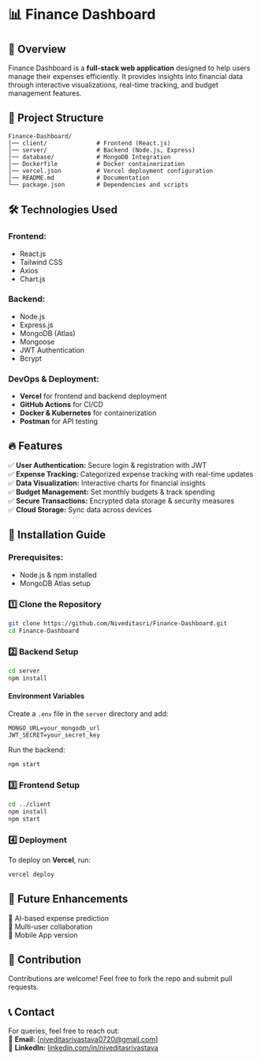 # 📊 Finance Dashboard  

## 🚀 Overview  
Finance Dashboard is a **full-stack web application** designed to help users manage their expenses efficiently. It provides insights into financial data through interactive visualizations, real-time tracking, and budget management features.  

## 📂 Project Structure  
```
Finance-Dashboard/
│── client/              # Frontend (React.js)
│── server/              # Backend (Node.js, Express)
│── database/            # MongoDB Integration
│── Dockerfile           # Docker containerization
│── vercel.json          # Vercel deployment configuration
│── README.md            # Documentation
└── package.json         # Dependencies and scripts
```

## 🛠️ Technologies Used  
### **Frontend:**  
- React.js  
- Tailwind CSS  
- Axios  
- Chart.js  

### **Backend:**  
- Node.js  
- Express.js  
- MongoDB (Atlas)  
- Mongoose  
- JWT Authentication  
- Bcrypt  

### **DevOps & Deployment:**  
- **Vercel** for frontend and backend deployment  
- **GitHub Actions** for CI/CD  
- **Docker & Kubernetes** for containerization  
- **Postman** for API testing  

## 🔥 Features  
✅ **User Authentication:** Secure login & registration with JWT  
✅ **Expense Tracking:** Categorized expense tracking with real-time updates  
✅ **Data Visualization:** Interactive charts for financial insights  
✅ **Budget Management:** Set monthly budgets & track spending  
✅ **Secure Transactions:** Encrypted data storage & security measures  
✅ **Cloud Storage:** Sync data across devices  

## 📜 Installation Guide  
### **Prerequisites:**  
- Node.js & npm installed  
- MongoDB Atlas setup  

### **1️⃣ Clone the Repository**  
```bash
git clone https://github.com/Niveditasri/Finance-Dashboard.git
cd Finance-Dashboard
```

### **2️⃣ Backend Setup**  
```bash
cd server
npm install
```
#### **Environment Variables**  
Create a `.env` file in the `server` directory and add:  
```
MONGO_URL=your_mongodb_url
JWT_SECRET=your_secret_key
```
Run the backend:  
```bash
npm start
```

### **3️⃣ Frontend Setup**  
```bash
cd ../client
npm install
npm start
```

### **4️⃣ Deployment**  
To deploy on **Vercel**, run:  
```bash
vercel deploy
```

## 🎯 Future Enhancements  
🔹 AI-based expense prediction  
🔹 Multi-user collaboration  
🔹 Mobile App version  

## 📌 Contribution  
Contributions are welcome! Feel free to fork the repo and submit pull requests.  

## 📞 Contact  
For queries, feel free to reach out:  
📧 **Email:** [niveditasrivastava0720@gmail.com]  
🔗 **LinkedIn:** [linkedin.com/in/niveditasrivastava](https://www.linkedin.com/in/niveditasri/)
